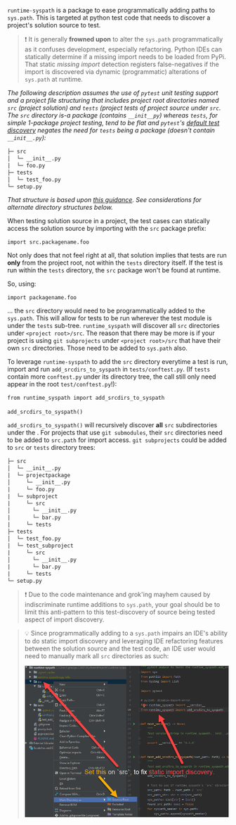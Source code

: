 `runtime-syspath` is a package to ease programmatically adding paths to
`sys.path`. This is targeted at python test code that needs to discover
a project's solution source to test.

> :exclamation: It is generally **frowned upon** to alter the `sys.path`
> programmatically as it confuses development, especially refactoring.
> Python IDEs can statically determine if a missing import needs to be
> loaded from PyPi. That static *missing import* detection registers
> false-negatives if the import is discovered via dynamic (programmatic)
> alterations of `sys.path` at runtime.

*The following description assumes the use of `pytest` unit testing
support and a project file structuring that includes project root
directories named `src` (project solution) and `tests` (project tests of
project source under `src`. The `src` directory is-a package (contains
`__init__py`) whereas `tests`, for simple 1-package project testing,
tend to be flat and `pytest`'s
[default test discovery](https://docs.pytest.org/en/latest/goodpractices.html#test-discovery)
negates the need for `tests` being a package (doesn't contain
`__init__.py`):*

```
├─ src
│  └─ __init__.py
|  └─ foo.py
├─ tests
│  └─ test_foo.py
└─ setup.py
```
*That structure is based upon
[this guidance](https://blog.ionelmc.ro/2014/05/25/python-packaging/#the-structure).
See considerations for alternate directory structures below.*

When testing solution source in a project, the test cases can statically
access the solution source by importing with the `src` package prefix:

```
import src.packagename.foo
```
Not only does that not feel right at all, that solution implies that
tests are run **only** from the project root, not within the `tests`
directory itself. If the test is run within the `tests` directory, the
`src` package won't be found at runtime.

So, using:
```
import packagename.foo
```
... the `src` directory would need to be programmatically added to the
`sys.path`. This will allow for tests to be run wherever the test module
is under the `tests` sub-tree. `runtime_syspath` will discover all `src`
directories under `<project root>/src`. The reason that there may be
more is if your project is using `git subprojects` under `<project
root>/src` that have their own `src` directories. Those need to be added
to `sys.path` also.

To leverage `runtime-syspath` to add the `src` directory everytime a
test is run, import and run `add_srcdirs_to_syspath` in
`tests/conftest.py`. (If `tests` contain more `conftest.py` under its
directory tree, the call still only need appear in the root
`test/conftest.py`!):
 ```
 from runtime_syspath import add_srcdirs_to_syspath
 
 add_srcdirs_to_syspath() 
 ```

`add_srcdirs_to_syspath()` will recursively discover **all** `src`
subdirectories under the <project root>. For projects that use `git
submodules`, their `src` directories need to be added to `src.path` for
import access. `git subprojects` could be added to `src` or `tests`
directory trees:

```
├─ src
│  └─ __init__.py
|  └─ projectpackage
│     └─ __init__.py
|     └─ foo.py
|  └─ subproject
|     └─ src
│       └─ __init__.py
|       └─ bar.py
|     └─ tests
├─ tests
│  └─ test_foo.py
|  └─ test_subproject
|     └─ src
│       └─ __init__.py
|       └─ bar.py
|     └─ tests
└─ setup.py
```

> :exclamation: Due to the code maintenance and grok'ing mayhem caused
> by indiscriminate runtime additions to `sys.path`, your goal should be
> to limit this anti-pattern to this test-discovery of source being
> tested aspect of import discovery.

> :bulb: Since programmatically adding to a `sys.path` impairs an IDE's
> ability to do static import discovery and leveraging IDE refactoring
> features between the solution source and the test code, an IDE user
> would need to manually mark all `src` directories as such:
>
> ![image](docs/images/IDE_SetSrc.png)
